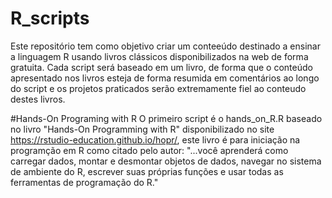 # R_scripts
 Este repositório tem como objetivo criar um conteeúdo destinado a ensinar a linguagem R usando livros clássicos disponibilizados na web de forma gratuita.
 Cada script será baseado em um livro, de forma que o conteúdo apresentado nos livros esteja de forma resumida em comentários ao longo do script e os projetos praticados  serão extremamente fiel ao conteudo destes livros.
 
 #Hands-On Programing with R
 O primeiro script é o hands_on_R.R baseado no livro "Hands-On Programming with R" disponibilizado no site https://rstudio-education.github.io/hopr/,
 este livro é para iniciação na programção em R como citado pelo autor:  "...você aprenderá como carregar dados, montar e desmontar objetos de dados, navegar no sistema de ambiente do R, escrever suas próprias funções e usar todas as ferramentas de programação do R."
 
 
